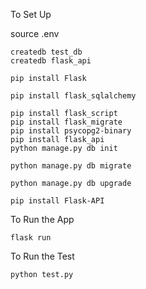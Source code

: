 To Set Up

source .env

```
createdb test_db
createdb flask_api

pip install Flask

pip install flask_sqlalchemy

pip install flask_script
pip install flask_migrate
pip install psycopg2-binary
pip install flask_api
python manage.py db init

python manage.py db migrate

python manage.py db upgrade

pip install Flask-API
```

To Run the App

```
flask run
```

To Run the Test

```
python test.py
```
